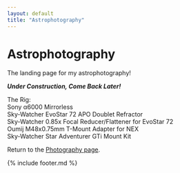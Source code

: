 ```yaml
---
layout: default
title: "Astrophotography"
---
```


<script src="https://unpkg.com/vanilla-back-to-top@7.2.1/dist/vanilla-back-to-top.min.js"></script>
<script>addBackToTop({
  diameter: 56,
  backgroundColor: 'rgb(106, 159, 181)',
  textColor: '#fff'
})</script>

<h1 class="page-title">Astrophotography</h1>

The landing page for my astrophotography!

***Under Construction, Come Back Later!***

The Rig: <br />
Sony α6000 Mirrorless <br />
Sky-Watcher EvoStar 72 APO Doublet Refractor <br />
Sky-Watcher 0.85x Focal Reducer/Flattener for EvoStar 72<br />
Oumij M48x0.75mm T-Mount Adapter for NEX<br />
Sky-Watcher Star Adventurer GTi Mount Kit<br /> 

Return to the <a href="/photography/index.html">Photography page</a>.

{% include footer.md %}